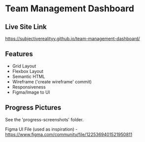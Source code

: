 # Team Management Dashboard

## Live Site Link
https://subjectiverealityy.github.io/team-management-dashboard/

## Features
- Grid Layout
- Flexbox Layout
- Semantic HTML
- Wireframe ('create wireframe' commit)
- Responsiveness
- Figma/Image to UI

## Progress Pictures
See the 'progress-screenshots' folder.

Figma UI File (used as inspiration) - https://www.figma.com/community/file/1225369401521950811
